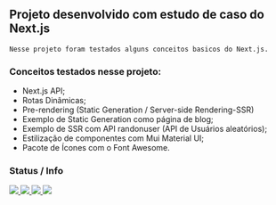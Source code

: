 ## Projeto desenvolvido com estudo de caso do Next.js
`Nesse projeto foram testados alguns conceitos basicos do Next.js.`

### Conceitos testados nesse projeto:
 - Next.js API;
 - Rotas Dinâmicas;
 - Pre-rendering (Static Generation / Server-side Rendering-SSR)
 - Exemplo de Static Generation como página de blog;
 - Exemplo de SSR com API randonuser (API de Usuários aleatórios);
 - Estilização de componentes com Mui Material UI;
 - Pacote de Ícones com o Font Awesome.
 
  
### Status / Info
[
![](https://img.shields.io/badge/npm-v.8.1.0-blue)
![](https://img.shields.io/github/stars/rickalves/nextjs-basics.svg)
![](https://img.shields.io/github/commit-activity/w/rickalves/nextjs-basics.svg)
![](https://img.shields.io/github/license/rickalves/nextjs-basics.svg)
](https://github.com/rickalves/nextjs-basics/blob/main/README.md)
